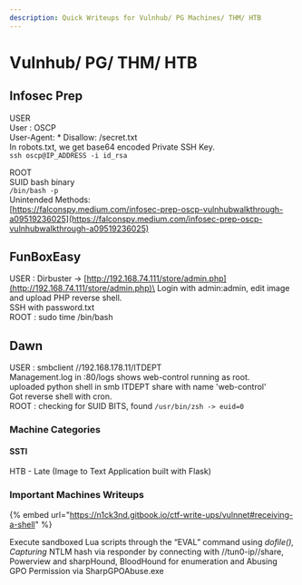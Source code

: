 ```yaml
---
description: Quick Writeups for Vulnhub/ PG Machines/ THM/ HTB
---
```


# Vulnhub/ PG/ THM/ HTB

## Infosec Prep

USER\
User : OSCP\
User-Agent: \* Disallow: /secret.txt\
In robots.txt, we get base64 encoded Private SSH Key.\
`ssh oscp@IP_ADDRESS -i id_rsa`&#x20;

ROOT\
SUID bash binary\
`/bin/bash -p`\
Unintended Methods:\
[https://falconspy.medium.com/infosec-prep-oscp-vulnhubwalkthrough-a09519236025](https://falconspy.medium.com/infosec-prep-oscp-vulnhubwalkthrough-a09519236025)

## FunBoxEasy

USER : Dirbuster ->  [http://192.168.74.111/store/admin.php](http://192.168.74.111/store/admin.php)\
Login with admin:admin, edit image and upload PHP reverse shell.\
SSH with password.txt \
ROOT : sudo time /bin/bash



## Dawn

USER : smbclient //192.168.178.11/ITDEPT\
Management.log in :80/logs shows web-control running as root.\
uploaded python shell in smb ITDEPT share with name 'web-control'\
Got reverse shell with cron.\
ROOT : checking for SUID BITS, found `/usr/bin/zsh -> euid=0`



### **Machine Categories**

#### **SSTI**

HTB - Late (Image to Text Application built with Flask)

### Important Machines Writeups

{% embed url="https://n1ck3nd.gitbook.io/ctf-write-ups/vulnnet#receiving-a-shell" %}

Execute sandboxed Lua scripts through the “EVAL” command using _dofile(), Capturing_ NTLM hash via responder by connecting with //tun0-ip//share, Powerview and sharpHound, BloodHound for enumeration and Abusing GPO Permission via SharpGPOAbuse.exe

